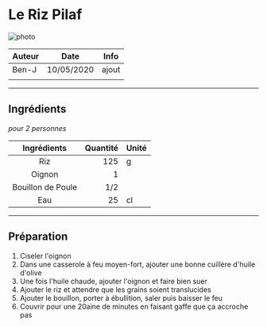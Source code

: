# Le Riz Pilaf

<!-- me transmettre une photo (jpg, png, etc) pour que je la mette ici -->
![photo](photos/<nom>.jpg)

| Auteur         | Date           | Info  |
| -------------- |:--------------:| ----- |
|   Ben-J        |   10/05/2020   | ajout |
|                |                |       |

___

## Ingrédients

*pour 2 personnes*

| Ingrédients                  | Quantité     | Unité
|:----------------------------:|-------------:|-------
| Riz                          |           125| g
| Oignon                       |            1 | 
| Bouillon de Poule            |           1/2| 
| Eau                          |           25 | cl

___

## Préparation

1. Ciseler l'oignon 
2. Dans une casserole à feu moyen-fort, ajouter une bonne cuillère d'huile d'olive
3. Une fois l'huile chaude, ajouter l'oignon et faire bien suer 
4. Ajouter le riz et attendre que les grains soient translucides
5. Ajouter le bouillon, porter à ébullition, saler puis baisser le feu
6. Couvrir pour une 20aine de minutes en faisant gaffe que ça accroche pas

